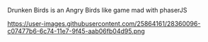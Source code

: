 Drunken Birds is an Angry Birds like game mad with phaserJS

https://user-images.githubusercontent.com/25864161/28360096-c07477b6-6c74-11e7-9f45-aab06fb04d95.png
